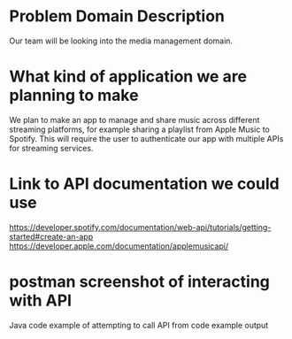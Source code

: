 # Problem Domain Description
Our team will be looking into the media management domain.

# What kind of application we are planning to make
We plan to make an app to manage and share music across different streaming platforms, for example sharing a playlist from Apple Music to Spotify.
This will require the user to authenticate our app with multiple APIs for streaming services.

# Link to API documentation we could use
https://developer.spotify.com/documentation/web-api/tutorials/getting-started#create-an-app
https://developer.apple.com/documentation/applemusicapi/

# postman screenshot of interacting with API

Java code
  example of attempting to call API from code
  example output
  
